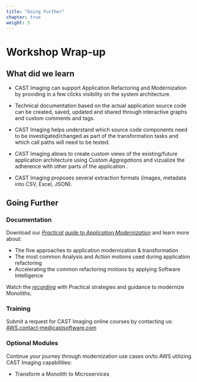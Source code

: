 ```yaml
---
title: "Going Further"
chapter: true
weight: 5
---
```


# Workshop Wrap-up 

## What did we learn


- CAST Imaging can support Application Refactoring and Modernization by providing in a few clicks visibility on the system architecture.

- Technical documentation based on the actual application source code can be created, saved, updated and shared through interactive graphs and custom comments and tags.

- CAST Imaging helps understand which source code components need to be investigated/changed as part of the transformation tasks and which call paths will need to be tested.

- CAST Imaging allows to create custom views of the existing/future application architecture using *Custom Aggregations* and vizualize the adherence with other parts of the application .

- CAST Imaging proposes several extraction formats (images, metadata into CSV, Excel, JSON).

## Going Further

### Documentation

Download our *[Practical guide to Application Modernization](https://learn.castsoftware.com/download-wp-accelerating-application-refactoring_a-practical-guide?hsLang=en)* 
and learn more about:

- The five approaches to application modernization & transformation
- The most common Analysis and Action motions used during application refactoring
- Accelerating the common refactoring motions by applying Software Intelligence

Watch the *[recording](https://learn.castsoftware.com/thank-you/monoliths-microservices_modernization-practical-strategies_guidance_follow-up)* with Practical strategies and guidance to modernize Monoliths.

### Training

Submit a request for CAST Imaging online courses by contacting us: AWS.contact-me@castsoftware.com

### Optional Modules 

Continue your journey through modernization use cases on/to AWS utilizing CAST Imaging capabilities: 

- Transform a Monolith to Microservices 